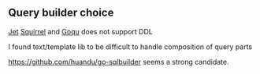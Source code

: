 ## Query builder choice

[Jet](https://github.com/go-jet/jet) [Squirrel](https://github.com/Masterminds/squirrel) and [Goqu](https://github.com/doug-martin/goqu/) does  not support DDL

I found text/template lib to be difficult to handle composition of query parts

https://github.com/huandu/go-sqlbuilder seems a strong candidate.